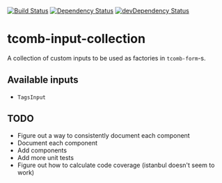 [![Build Status](https://travis-ci.org/mondora-labs/tcomb-input-collection.svg?branch=master)](https://travis-ci.org/mondora-labs/tcomb-input-collection)
[![Dependency Status](https://david-dm.org/mondora-labs/tcomb-input-collection.svg)](https://david-dm.org/mondora-labs/tcomb-input-collection)
[![devDependency Status](https://david-dm.org/mondora-labs/tcomb-input-collection/dev-status.svg)](https://david-dm.org/mondora-labs/tcomb-input-collection#info=devDependencies)

# tcomb-input-collection

A collection of custom inputs to be used as factories in `tcomb-form`-s.

## Available inputs

- `TagsInput`

## TODO

- Figure out a way to consistently document each component
- Document each component
- Add components
- Add more unit tests
- Figure out how to calculate code coverage (istanbul doesn't seem to work)
